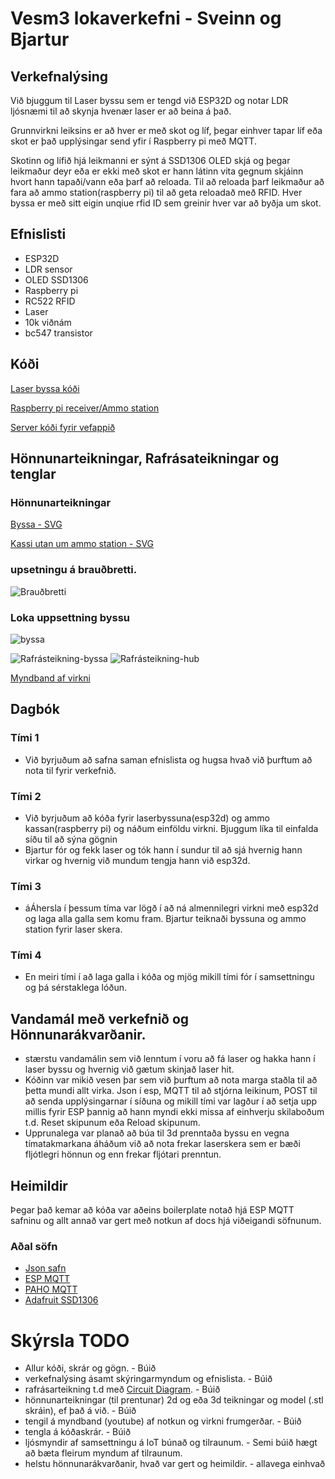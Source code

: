 # Vesm3 lokaverkefni - Sveinn og Bjartur

## Verkefnalýsing
Við bjuggum til Laser byssu sem er tengd við ESP32D og notar LDR ljósnæmi til að skynja hvenær laser er að beina á það.

Grunnvirkni leiksins er að hver er með skot og líf, þegar einhver tapar líf eða skot er það upplýsingar send yfir í Raspberry pi með MQTT.

Skotinn og lífið hjá leikmanni er sýnt á SSD1306 OLED skjá og þegar leikmaður deyr eða er ekki með skot er hann látinn vita gegnum skjáinn hvort hann tapaði/vann eða þarf að reloada. Til að reloada þarf leikmaður að fara að ammo station(raspberry pi) til að geta reloadað með RFID. Hver byssa er með sitt eigin unqiue rfid ID sem greinir hver var að byðja um skot. 

## Efnislisti
- ESP32D
- LDR sensor
- OLED SSD1306
- Raspberry pi 
- RC522 RFID
- Laser
- 10k viðnám
- bc547 transistor

## Kóði
[Laser byssa kóði](https://github.com/sveinnoli/vesm3_lokaverkefni/blob/main/esp32/mqtt_client/mqtt_client.ino)

[Raspberry pi receiver/Ammo station](https://github.com/sveinnoli/vesm3_lokaverkefni/blob/main/lasertag_raspberrypi.py)

[Server kóði fyrir vefappið](https://github.com/sveinnoli/vesm3_lokaverkefni/blob/main/app.py)

## Hönnunarteikningar, Rafrásateikningar og tenglar
### Hönnunarteikningar
[Byssa - SVG](https://github.com/sveinnoli/vesm3_lokaverkefni/blob/main/gun.svg)

[Kassi utan um ammo station - SVG](https://github.com/sveinnoli/vesm3_lokaverkefni/blob/main/amohub.svg)

### upsetningu á brauðbretti.
![Brauðbretti](https://github.com/sveinnoli/vesm3_lokaverkefni/blob/main/myndir_mynbond/grunuppsetning.jpg)

### Loka uppsettning byssu
![byssa](https://github.com/sveinnoli/vesm3_lokaverkefni/blob/main/byssa-uppsettnitg.jpg)

![Rafrásteikning-byssa](https://github.com/sveinnoli/vesm3_lokaverkefni/blob/main/ByssuTenging.svg)
![Rafrásteikning-hub](https://github.com/sveinnoli/vesm3_lokaverkefni/blob/main/amopickupTengingar.svg)


[Myndband af virkni](https://youtu.be/NeMznGbVOKM)


## Dagbók
### Tími 1
- Við byrjuðum að safna saman efnislista og hugsa hvað við þurftum að nota til fyrir verkefnið.
### Tími 2
- Við byrjuðum að kóða fyrir laserbyssuna(esp32d) og ammo kassan(raspberry pi) og náðum einföldu virkni. Bjuggum líka til einfalda síðu til að sýna gögnin
- Bjartur fór og fekk laser og tók hann í sundur til að sjá hvernig hann virkar og hvernig við mundum tengja hann við esp32d.
### Tími 3
- áÁhersla í þessum tíma var lögð í að ná almennilegri virkni með esp32d og laga alla galla sem komu fram. Bjartur teiknaði byssuna og ammo station fyrir laser skera.
### Tími 4
- En meiri tími í að laga galla i kóða og mjög mikill tími fór í samsettningu og þá sérstaklega lóðun. 

## Vandamál með verkefnið og Hönnunarákvarðanir.
- stærstu vandamálin sem við lenntum í voru að fá laser og hakka hann í laser byssu og hvernig við gætum skinjað laser hit. 
- Kóðinn var mikið vesen þar sem við þurftum að nota marga staðla til að þetta mundi allt virka. Json í esp, MQTT til að stjórna leikinum, POST til að senda upplýsingarnar í síðuna og mikill tími var lagður í að setja upp millis fyrir ESP þannig að hann myndi ekki missa af einhverju skilaboðum t.d. Reset skipunum eða Reload skipunum.
- Upprunalega var planað að búa til 3d prenntaða byssu en vegna tímatakmarkana áháðum við að nota frekar laserskera sem er bæði fljótlegri hönnun og enn frekar fljótari prenntun. 


## Heimildir
Þegar það kemar að kóða var aðeins boilerplate notað hjá ESP MQTT safninu og allt annað var gert með notkun af docs hjá viðeigandi söfnunum.


### Aðal söfn
- [Json safn](https://arduinojson.org/)
- [ESP MQTT](https://www.arduino.cc/reference/en/libraries/espmqttclient/)
- [PAHO MQTT](https://pypi.org/project/paho-mqtt/)
- [Adafruit SSD1306](https://github.com/adafruit/Adafruit_SSD1306)


# Skýrsla TODO
- Allur kóði, skrár og gögn. - Búið
- verkefnalýsing ásamt skýringarmyndum og efnislista. - Búið
- rafrásarteikning t.d með [Circuit Diagram](https://www.circuit-diagram.org/). - Búið
- hönnunarteikningar (til prentunar) 2d og eða 3d teikningar og model (.stl skráin), ef það á við. - Búið
- tengil á myndband (youtube) af notkun og virkni frumgerðar. - Búið
- tengla á kóðaskrár. - Búið
- ljósmyndir af samsettningu á IoT búnað og tilraunum. - Semi búið hægt að bæta fleirum myndum af tilraunum.
- helstu hönnunarákvarðanir, hvað var gert og heimildir. - allavega einhvað
